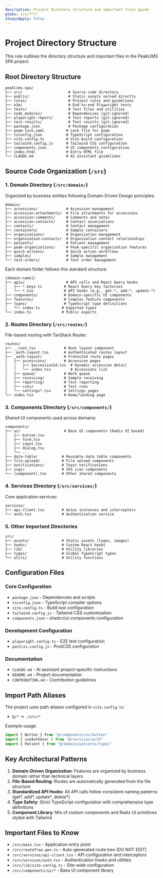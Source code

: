 ```yaml
---
description: Project directory structure and important files guide
globs: src/**/*
alwaysApply: false
---
```


# Project Directory Structure

This rule outlines the directory structure and important files in the PeakLIMS SPA project.

## Root Directory Structure

```
peaklims-spa/
├── src/                     # Source code directory
├── public/                  # Static assets served directly
├── rules/                   # Project rules and guidelines
├── e2e/                     # End-to-end Playwright tests
├── tests/                   # Test files and utilities
├── node_modules/            # Dependencies (git-ignored)
├── playwright-report/       # Test reports (git-ignored)
├── test-results/            # Test results (git-ignored)
├── package.json             # Package configuration
├── pnpm-lock.yaml          # Lock file for pnpm
├── tsconfig.json           # TypeScript configuration
├── vite.config.ts          # Vite build configuration
├── tailwind.config.js      # Tailwind CSS configuration
├── components.json         # UI components configuration
├── index.html              # Entry HTML file
└── CLAUDE.md               # AI assistant guidelines

```

## Source Code Organization (`/src`)

### 1. **Domain Directory** (`/src/domain/`)
Organized by business entities following Domain-Driven Design principles:

```
domain/
├── accessions/             # Accession management
├── accession-attachments/  # File attachments for accessions
├── accession-comments/     # Comments and notes
├── accession-contacts/     # Contact associations
├── contacts/               # Contact management
├── containers/             # Sample containers
├── organizations/          # Organization management
├── organization-contacts/  # Organization contact relationships
├── patients/               # Patient management
├── peak-organizations/     # Peak-specific organization features
├── quick-actions/          # Quick action workflows
├── samples/                # Sample management
└── test-orders/            # Test order management
```

Each domain folder follows this standard structure:
```
[domain-name]/
├── apis/                   # API calls and React Query hooks
│   ├── *.keys.ts          # React Query key factories
│   └── *.tsx              # API hooks (e.g., get-*, add-*, update-*)
├── components/            # Domain-specific UI components
├── features/              # Complex feature components
├── types/                 # TypeScript type definitions
│   └── index.ts          # Exported types
└── index.ts              # Public exports
```

### 2. **Routes Directory** (`/src/routes/`)
File-based routing with TanStack Router:

```
routes/
├── __root.tsx             # Root layout component
├── _auth-layout.tsx       # Authenticated routes layout
├── _auth-layout/          # Protected route pages
│   ├── accessions/        # Accession pages
│   │   ├── $accessionId.tsx  # Dynamic accession detail
│   │   └── index.tsx         # Accessions list
│   ├── queue/             # Work queue
│   ├── receiving/         # Sample receiving
│   ├── reporting/         # Test reporting
│   ├── runs/              # Test runs
│   └── settings*.tsx      # Settings pages
└── index.tsx              # Home/landing page
```

### 3. **Components Directory** (`/src/components/`)
Shared UI components used across domains:

```
components/
├── ui/                    # Base UI components (Radix UI based)
│   ├── button.tsx
│   ├── form.tsx
│   ├── input.tsx
│   ├── dialog.tsx
│   └── ...
├── data-table/           # Reusable data table components
├── file-upload/          # File upload components
├── notifications/        # Toast notifications
├── svgs/                 # SVG icon components
└── [component].tsx       # Other shared components
```

### 4. **Services Directory** (`/src/services/`)
Core application services:

```
services/
├── api-client.tsx        # Axios instances and interceptors
└── auth.tsx              # Authentication service
```

### 5. **Other Important Directories**

```
src/
├── assets/               # Static assets (logos, images)
├── hooks/                # Custom React hooks
├── lib/                  # Utility libraries
├── types/                # Global TypeScript types
└── utils/                # Utility functions
```

## Configuration Files

### Core Configuration
- `package.json` - Dependencies and scripts
- `tsconfig.json` - TypeScript compiler options
- `vite.config.ts` - Build tool configuration
- `tailwind.config.js` - Tailwind CSS customization
- `components.json` - shadcn/ui components configuration

### Development Configuration
- `playwright.config.ts` - E2E test configuration
- `postcss.config.js` - PostCSS configuration

### Documentation
- `CLAUDE.md` - AI assistant project-specific instructions
- `README.md` - Project documentation
- `CONTRIBUTING.md` - Contribution guidelines

## Import Path Aliases

The project uses path aliases configured in `vite.config.ts`:
- `@/*` → `./src/*`

Example usage:
```typescript
import { Button } from "@/components/ui/button"
import { useAuthUser } from "@/services/auth"
import { Patient } from "@/domain/patients/types"
```

## Key Architectural Patterns

1. **Domain-Driven Organization**: Features are organized by business domain rather than technical layers
2. **File-Based Routing**: Routes are automatically generated from the file structure
3. **Standardized API Hooks**: All API calls follow consistent naming patterns (get*, add*, update*, delete*)
4. **Type Safety**: Strict TypeScript configuration with comprehensive type definitions
5. **Component Library**: Mix of custom components and Radix UI primitives styled with Tailwind

## Important Files to Know

- `/src/main.tsx` - Application entry point
- `/src/routeTree.gen.ts` - Auto-generated route tree (DO NOT EDIT)
- `/src/services/api-client.tsx` - API configuration and interceptors
- `/src/services/auth.tsx` - Authentication hooks and utilities
- `/src/lib/site-config.ts` - Site-wide configuration
- `/src/components/ui/*` - Base UI component library
